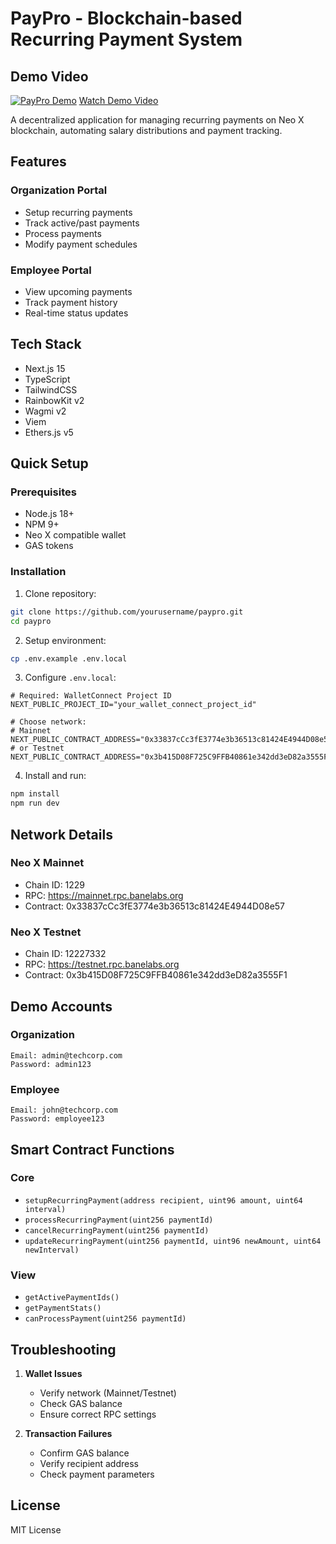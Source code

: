 # PayPro - Blockchain-based Recurring Payment System

## Demo Video
[![PayPro Demo](https://img.youtube.com/vi/mhJvtpuE5VI/0.jpg)](https://www.youtube.com/watch?v=mhJvtpuE5VI)
[Watch Demo Video](https://www.youtube.com/watch?v=mhJvtpuE5VI)

A decentralized application for managing recurring payments on Neo X blockchain, automating salary distributions and payment tracking.

## Features

### Organization Portal
- Setup recurring payments
- Track active/past payments
- Process payments
- Modify payment schedules

### Employee Portal
- View upcoming payments
- Track payment history
- Real-time status updates

## Tech Stack
- Next.js 15
- TypeScript
- TailwindCSS
- RainbowKit v2
- Wagmi v2
- Viem
- Ethers.js v5

## Quick Setup

### Prerequisites
- Node.js 18+
- NPM 9+
- Neo X compatible wallet
- GAS tokens

### Installation

1. Clone repository:
```bash
git clone https://github.com/yourusername/paypro.git
cd paypro
```

2. Setup environment:
```bash
cp .env.example .env.local
```

3. Configure `.env.local`:
```env
# Required: WalletConnect Project ID
NEXT_PUBLIC_PROJECT_ID="your_wallet_connect_project_id"

# Choose network:
# Mainnet
NEXT_PUBLIC_CONTRACT_ADDRESS="0x33837cCc3fE3774e3b36513c81424E4944D08e57"
# or Testnet
NEXT_PUBLIC_CONTRACT_ADDRESS="0x3b415D08F725C9FFB40861e342dd3eD82a3555F1"
```

4. Install and run:
```bash
npm install
npm run dev
```

## Network Details

### Neo X Mainnet
- Chain ID: 1229
- RPC: https://mainnet.rpc.banelabs.org
- Contract: 0x33837cCc3fE3774e3b36513c81424E4944D08e57

### Neo X Testnet
- Chain ID: 12227332
- RPC: https://testnet.rpc.banelabs.org
- Contract: 0x3b415D08F725C9FFB40861e342dd3eD82a3555F1

## Demo Accounts

### Organization
```
Email: admin@techcorp.com
Password: admin123
```

### Employee
```
Email: john@techcorp.com
Password: employee123
```

## Smart Contract Functions

### Core
- `setupRecurringPayment(address recipient, uint96 amount, uint64 interval)`
- `processRecurringPayment(uint256 paymentId)`
- `cancelRecurringPayment(uint256 paymentId)`
- `updateRecurringPayment(uint256 paymentId, uint96 newAmount, uint64 newInterval)`

### View
- `getActivePaymentIds()`
- `getPaymentStats()`
- `canProcessPayment(uint256 paymentId)`

## Troubleshooting

1. **Wallet Issues**
   - Verify network (Mainnet/Testnet)
   - Check GAS balance
   - Ensure correct RPC settings

2. **Transaction Failures**
   - Confirm GAS balance
   - Verify recipient address
   - Check payment parameters

## License

MIT License